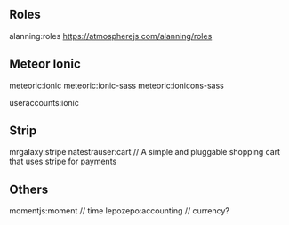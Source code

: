 ## Roles
alanning:roles
https://atmospherejs.com/alanning/roles

## Meteor Ionic
meteoric:ionic
meteoric:ionic-sass
meteoric:ionicons-sass

useraccounts:ionic

## Strip
mrgalaxy:stripe
natestrauser:cart       // A simple and pluggable shopping cart that uses stripe for payments

## Others
momentjs:moment         // time
lepozepo:accounting     // currency?